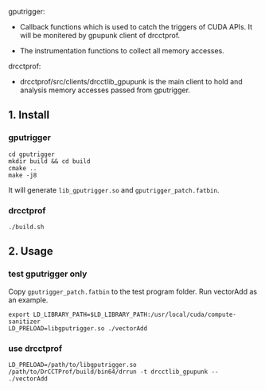 gputrigger: 

- Callback functions which is used to catch the triggers of CUDA APIs. It will be monitered by gpupunk client of drcctprof. 

- The instrumentation functions to collect all memory accesses.

drcctprof: 

- drcctprof/src/clients/drcctlib_gpupunk is the main client to hold and analysis memory accesses passed from gputrigger.

## 1. Install

### gputrigger

```
cd gputrigger
mkdir build && cd build
cmake ..
make -j8
```

It will generate  `lib_gputrigger.so` and `gputrigger_patch.fatbin`.

### drcctprof

```
./build.sh
```



## 2. Usage

### test gputrigger only

Copy `gputrigger_patch.fatbin` to the test program folder. Run vectorAdd as an example.

```
export LD_LIBRARY_PATH=$LD_LIBRARY_PATH:/usr/local/cuda/compute-sanitizer
LD_PRELOAD=libgputrigger.so ./vectorAdd
```

### use drcctprof

```
LD_PRELOAD=/path/to/libgputrigger.so /path/to/DrCCTProf/build/bin64/drrun -t drcctlib_gpupunk --  ./vectorAdd
```







